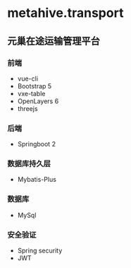 # metahive.transport

## 元巢在途运输管理平台

### 前端
+ vue-cli
+ Bootstrap 5
+ vxe-table
+ OpenLayers 6
+ threejs

### 后端
+ Springboot 2

### 数据库持久层
+ Mybatis-Plus

### 数据库
+ MySql

### 安全验证
+ Spring security
+ JWT